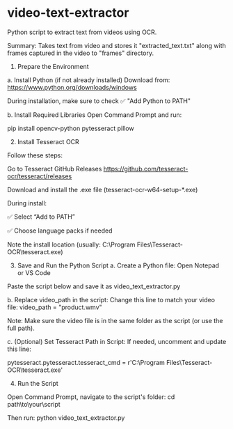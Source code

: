 # video-text-extractor
 Python script to extract text from videos using OCR.


Summary: Takes text from video and stores it "extracted_text.txt" along with frames captured in the video to "frames" directory.

1. Prepare the Environment

a. Install Python (if not already installed)
Download from: https://www.python.org/downloads/windows

During installation, make sure to check ✅ "Add Python to PATH"

b. Install Required Libraries
Open Command Prompt and run:

pip install opencv-python pytesseract pillow

2. Install Tesseract OCR

Follow these steps:

Go to Tesseract GitHub Releases https://github.com/tesseract-ocr/tesseract/releases

Download and install the .exe file (tesseract-ocr-w64-setup-*.exe)

During install:

✅ Select “Add to PATH”

✅ Choose language packs if needed

Note the install location (usually: C:\Program Files\Tesseract-OCR\tesseract.exe)

3. Save and Run the Python Script
a. Create a Python file:
Open Notepad or VS Code

Paste the script below and save it as video_text_extractor.py

b. Replace video_path in the script:
Change this line to match your video file: 
video_path = "product.wmv"

Note: Make sure the video file is in the same folder as the script (or use the full path).

c. (Optional) Set Tesseract Path in Script:
If needed, uncomment and update this line:

pytesseract.pytesseract.tesseract_cmd = r'C:\Program Files\Tesseract-OCR\tesseract.exe'


4. Run the Script

Open Command Prompt, navigate to the script's folder:
cd path\to\your\script

Then run:
python video_text_extractor.py
